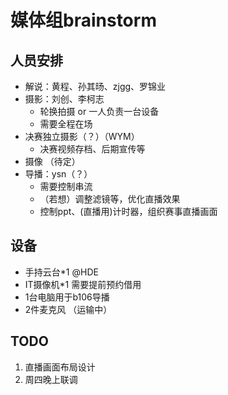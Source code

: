 # 媒体组brainstorm

## 人员安排

- 解说：黄程、孙其旸、zjgg、罗锦业
- 摄影：刘创、李柯志
    - 轮换拍摄 or 一人负责一台设备
    - 需要全程在场
- 决赛独立摄影（？）（WYM）
    - 决赛视频存档、后期宣传等
- 摄像 （待定）
- 导播：ysn（？）
    - 需要控制串流
    - （若想）调整滤镜等，优化直播效果
    - 控制ppt、(直播用)计时器，组织赛事直播画面

## 设备

- 手持云台*1 @HDE
- IT摄像机*1 需要提前预约借用
- 1台电脑用于b106导播
- 2件麦克风 （运输中）

## TODO
1. 直播画面布局设计
2. 周四晚上联调
